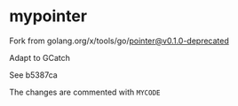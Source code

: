 # mypointer
Fork from golang.org/x/tools/go/pointer@v0.1.0-deprecated

Adapt to GCatch

See b5387ca

The changes are commented with `MYCODE`
